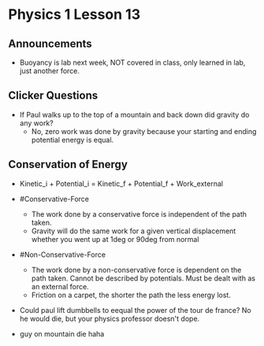 # Physics 1 Lesson 13
## Announcements
- Buoyancy is lab next week, NOT covered in class, only learned in lab, just another force.

## Clicker Questions
- If Paul walks up to the top of a mountain and back down did gravity do any work?
  - No, zero work was done by gravity because your starting and ending potential energy is equal.

## Conservation of Energy
- Kinetic_i + Potential_i = Kinetic_f + Potential_f + Work_external
- #Conservative-Force
  - The work done by a conservative force is independent of the path taken.
  - Gravity will do the same work for a given vertical displacement whether you went up at 1deg or 90deg from normal
- #Non-Conservative-Force
  - The work done by a non-conservative force is dependent on the path taken. Cannot be described by potentials. Must be dealt with as an external force.
  - Friction on a carpet, the shorter the path the less energy lost.

- Could paul lift dumbbells to eequal the power of the tour de france? No he would die, but your physics professor doesn't dope.

- guy on mountain die haha
